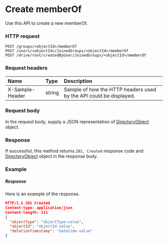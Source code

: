 # Create memberOf

Use this API to create a new memberOf.
### HTTP request
```http
POST /groups/<objectId>/memberOf
POST /users/<objectId>/JoinedGroups/<objectId>/memberOf
POST /drive/root/createdByUser/JoinedGroups/<objectId>/memberOf

```
### Request headers
| Name       | Type | Description|
|:---------------|:--------|:----------|
| X-Sample-Header  | string  | Sample of how the HTTP headers used by the API could be displayed.|

### Request body
In the request body, supply a JSON representation of [DirectoryObject](../resources/directoryobject.md) object.


### Response
If successful, this method returns `201, Created` response code and [DirectoryObject](../resources/directoryobject.md) object in the response body.

### Example
##### Response
Here is an example of the response.
```json
HTTP/1.1 201 Created
Content-type: application/json
Content-length: 111
{
  "objectType": "objectType-value",
  "objectId": "objectId-value",
  "deletionTimestamp": "datetime-value"
}
```

<!-- uuid: d2c8e851-f057-4206-b3ee-e0fc147240a6
2015-10-09 18:16:06 UTC -->